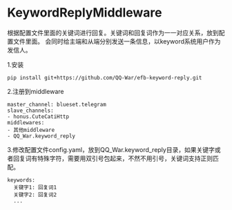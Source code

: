 # KeywordReplyMiddleware
根据配置文件里面的关键词进行回复。关键词和回复词作为一一对应关系，放到配置文件里面。
会同时给主端和从端分别发送一条信息，以keyword系统用户作为发信人。

1.安装

```pip install git+https://github.com/QQ-War/efb-keyword-reply.git```

2.注册到middleware

```
master_channel: blueset.telegram
slave_channels:
- honus.CuteCatiHttp
middlewares:
- 其他middleware
- QQ_War.keyword_reply
```

3.修改配置文件config.yaml，放到QQ_War.keyword_reply目录，如果关键字或者回复词有特殊字符，需要用双引号包起来，不然不用引号，关键词支持正则匹配。

```
keywords:
  关键字1: 回复词1
  关键字2: 回复词2
  ...
```
